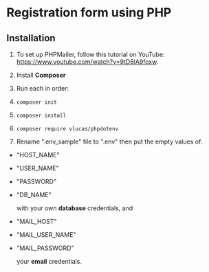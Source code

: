# Registration form using PHP

## Installation

1. To set up PHPMailer, follow this tutorial on YouTube: https://www.youtube.com/watch?v=9tD8lA9foxw. 

2. Install **Composer**

4. Run each in order:
1. ```composer init```
2. ```composer install```
3. ```composer require vlucas/phpdotenv```

5. Rename ".env_sample" file to ".env" then put the empty values of:
- "HOST_NAME" 
- "USER_NAME" 
- "PASSWORD" 
- "DB_NAME"

    with your own **database** credentials, and

- "MAIL_HOST"
- "MAIL_USER_NAME"
- "MAIL_PASSWORD"

    your **email** credentials.